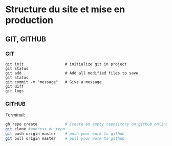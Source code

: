 
# Structure du site et mise en production

## GIT, GITHUB

### GIT
```
git init                  # initialize git in project
git status
git add .                 # Add all modified files to save
git status
git commit -m "message"   # Give a message
git diff
git logs
```

### GITHUB
Terminal:
```bash
gh repo create            # Create an empty repository on github online with the same 
git clone #address du repo
git push origin master    # push your work to github
git pull origin master    # pull your work to github
```


